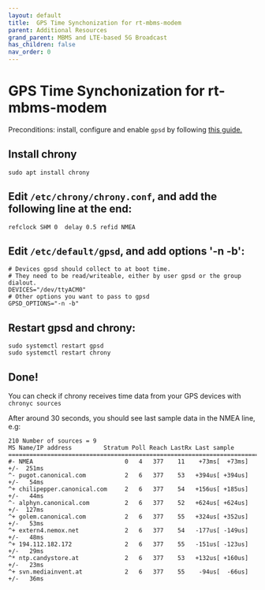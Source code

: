 ```yaml
---
layout: default
title:  GPS Time Synchonization for rt-mbms-modem
parent: Additional Resources
grand_parent: MBMS and LTE-based 5G Broadcast
has_children: false
nav_order: 0
---
```


# GPS Time Synchonization for rt-mbms-modem

Preconditions: install, configure and enable ``gpsd`` by
following [this guide.](https://github.com/5G-MAG/rt-mbms-modem#measurement-recording-and-gps)

## Install chrony

````
sudo apt install chrony
````

## Edit ``/etc/chrony/chrony.conf``, and add the following line at the end:

````
refclock SHM 0  delay 0.5 refid NMEA
````

## Edit ``/etc/default/gpsd``, and add options '-n -b':

````
# Devices gpsd should collect to at boot time.
# They need to be read/writeable, either by user gpsd or the group dialout.
DEVICES="/dev/ttyACM0"
# Other options you want to pass to gpsd
GPSD_OPTIONS="-n -b"
````

## Restart gpsd and chrony:

````
sudo systemctl restart gpsd
sudo systemctl restart chrony
````

## Done!

You can check if chrony receives time data from your GPS devices with ``chronyc sources``

After around 30 seconds, you should see last sample data in the NMEA line, e.g:

````
210 Number of sources = 9
MS Name/IP address         Stratum Poll Reach LastRx Last sample
===============================================================================
#- NMEA                          0   4   377    11    +73ms[  +73ms] +/-  251ms
^- pugot.canonical.com           2   6   377    53   +394us[ +394us] +/-   54ms
^+ chilipepper.canonical.com     2   6   377    54   +156us[ +185us] +/-   44ms
^- alphyn.canonical.com          2   6   377    52   +624us[ +624us] +/-  127ms
^+ golem.canonical.com           2   6   377    55   +324us[ +352us] +/-   53ms
^+ extern4.nemox.net             2   6   377    54   -177us[ -149us] +/-   48ms
^+ 194.112.182.172               2   6   377    55   -151us[ -123us] +/-   29ms
^* ntp.candystore.at             2   6   377    53   +132us[ +160us] +/-   23ms
^+ svn.mediainvent.at            2   6   377    55    -94us[  -66us] +/-   36ms
````

